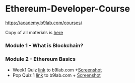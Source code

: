 # Ethereum-Developer-Course
https://academy.b9lab.com/courses/

Copy of all materials is [here](https://docs.google.com/spreadsheets/d/1CRJ-z15SS8cCOezTVXzz5XFyPcT69zdFHvsbGqXYgXI)

### Module 1 - What is Blockchain?

### Module 2 - Ethereum Basics

- Week1 Quiz [link](https://academy.b9lab.com/courses/course-v1:B9lab+BLOCKSTARS-ETH-1+2019-03/courseware/09a8bd77f84f43c292cc0895fd73810b/deaedc91146d49cdbfd6b047c7380e2c/?child=first) to b9lab.com +[Screenshot](.......)
- Pop Quiz 1 [link](https://academy.b9lab.com/courses/course-v1:B9lab+BLOCKSTARS-ETH-1+2019-03/courseware/440e28a5280b4cf0895005b7569fce23/218d23af07194724af38d9f8911ed740/) to b9lab.com + [Screenshot](https://drive.google.com/file/d/15abPjkJiu6NooMAY4IcmPWlm6LQCZSoJ/view?usp=sharing)

